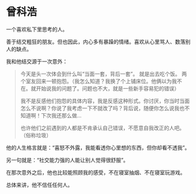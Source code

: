 # 曾科浩

一个喜欢私下里思考的人。

善于结交粗狂的朋友。但也因此，内心多有暴躁的情绪。喜欢从心里骂人、数落别人的缺点。

我和他结交源于一次意外：

> 今天是头一次体会到什么叫“当面一套，背后一套”。 就是出去吃个饭。 两个室友回来一顿抱怨。（我怎么知道？我换了个上铺床位。他俩以为我不在。就开始说我的问题了。问题也不大，就是一些新手容易犯的错误） 
>
> 我不是反感他们抱怨的具体内容，我是反感这种形式。你讨厌，你当时当面怎么不说啊？你说了我考虑一下不就改了吗？背后说，随便你怎么说我也不知道啊！下次我还那么做… 
>
> 也许他们之前遇到的人都是不肯承认自己错误，不愿意自我改正的人吧。（俗称垃圾）

他的人生格言就是：“喜怒不外露，我能看透你心里想的东西，但你却看不透我”。

另一句就是：“社交能力强的人能让别人觉得很舒服”。



在那次意外之后，他也比较能照顾我的感受，不在寝室抽烟、不在寝室玩游戏。



总体来讲，他不信任任何人。

